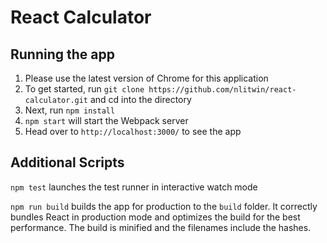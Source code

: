 # React Calculator

## Running the app

1. Please use the latest version of Chrome for this application
2. To get started, run `git clone https://github.com/nlitwin/react-calculator.git` and cd into the directory
3. Next, run `npm install`
4. `npm start` will start the Webpack server
5. Head over to `http://localhost:3000/` to see the app

## Additional Scripts

`npm test` launches the test runner in interactive watch mode

`npm run build` builds the app for production to the `build` folder. It correctly bundles React in production mode and optimizes the build for the best performance. The build is minified and the filenames include the hashes.
